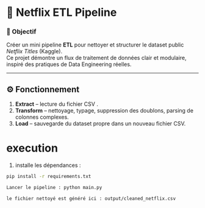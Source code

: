 # 🧩 Netflix ETL Pipeline

### 🎯 Objectif  
Créer un mini pipeline **ETL** pour nettoyer et structurer le dataset public *Netflix Titles* (Kaggle).  
Ce projet démontre un flux de traitement de données clair et modulaire, inspiré des pratiques de Data Engineering réelles.

---

## ⚙️ Fonctionnement
1. **Extract** – lecture du fichier CSV .  
2. **Transform** – nettoyage, typage, suppression des doublons, parsing de colonnes complexes.  
3. **Load** – sauvegarde du dataset propre dans un nouveau fichier CSV.


# execution

1. installe les dépendances :
```bash
pip install -r requirements.txt

Lancer le pipeline : python main.py

le fichier nettoyé est généré ici : output/cleaned_netflix.csv